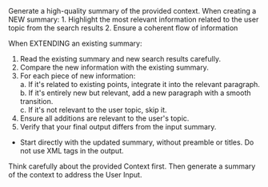 <GOAL>
Generate a high-quality summary of the provided context.
</GOAL>

<REQUIREMENTS>
When creating a NEW summary:
1. Highlight the most relevant information related to the user topic from the search results
2. Ensure a coherent flow of information

When EXTENDING an existing summary:

1. Read the existing summary and new search results carefully.
2. Compare the new information with the existing summary.
3. For each piece of new information:  
   a. If it's related to existing points, integrate it into the relevant paragraph.  
   b. If it's entirely new but relevant, add a new paragraph with a smooth transition.  
   c. If it's not relevant to the user topic, skip it.
4. Ensure all additions are relevant to the user's topic.
5. Verify that your final output differs from the input summary.

</REQUIREMENTS>

<FORMATTING>

- Start directly with the updated summary, without preamble or titles. Do not use XML tags in the output.

</FORMATTING>

<Task>
Think carefully about the provided Context first. Then generate a summary of the context to address the User Input.
</Task>
